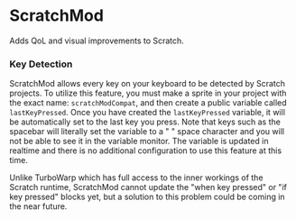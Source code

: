 # ScratchMod
Adds QoL and visual improvements to Scratch.

### Key Detection
ScratchMod allows every key on your keyboard to be detected by Scratch projects. To utilize this feature, you must make a sprite in your project with the exact name: `scratchModCompat`, and then create a public variable called `lastKeyPressed`. Once you have created the `lastKeyPressed` variable, it will be automatically set to the last key you press. Note that keys such as the spacebar will literally set the variable to a " " space character and you will not be able to see it in the variable monitor.  The variable is updated in realtime and there is no additional configuration to use this feature at this time.

Unlike TurboWarp which has full access to the inner workings of the Scratch runtime, ScratchMod cannot update the "when key pressed" or "if key pressed" blocks yet, but a solution to this problem could be coming in the near future.
